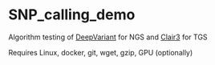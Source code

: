 # SNP_calling_demo

Algorithm testing of [DeepVariant](https://github.com/google/deepvariant) for NGS and [Clair3](https://github.com/HKU-BAL/Clair3) for TGS

Requires Linux, docker, git, wget, gzip, GPU (optionally)
